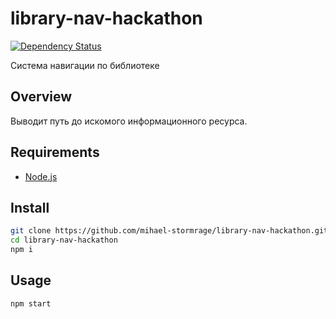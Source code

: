# library-nav-hackathon

[![Dependency Status][david-badge]][david-url]

Система навигации по библиотеке

## Overview

Выводит путь до искомого информационного ресурса.

## Requirements

- [Node.js](https://nodejs.org)

## Install

```sh
git clone https://github.com/mihael-stormrage/library-nav-hackathon.git
cd library-nav-hackathon
npm i
```

## Usage

```sh
npm start
```

[david-badge]: https://david-dm.org/mihael-stormrage/library-nav-hackathon.svg
[david-url]: https://david-dm.org/mihael-stormrage/library-nav-hackathon
